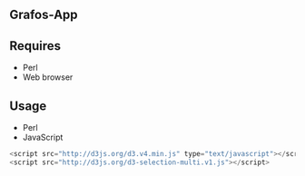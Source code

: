 ## Grafos-App
## Requires
- Perl
- Web browser
## Usage
- Perl
- JavaScript
```JavaScript
<script src="http://d3js.org/d3.v4.min.js" type="text/javascript"></script>
<script src="http://d3js.org/d3-selection-multi.v1.js"></script>
```